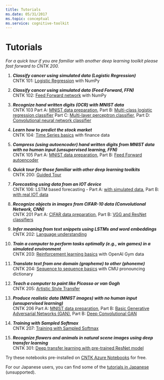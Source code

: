 ```yaml
---
title: Tutorials
ms.date: 05/31/2017
ms.topic: conceptual
ms.service: cognitive-toolkit
---
```


# Tutorials

*For a quick tour if you are familiar with another deep learning toolkit please fast forward to CNTK 200.*

1.  **_Classify cancer using simulated data (Logistic Regression)_**<br>
     CNTK 101: [Logistic Regression](https://github.com/Microsoft/CNTK/blob/v2.0/Tutorials/CNTK_101_LogisticRegression.ipynb) with NumPy

2.  **_Classify cancer using simulated data (Feed Forward, FFN)_**<br>
     CNTK 102: [Feed Forward network](https://github.com/Microsoft/CNTK/blob/v2.0/Tutorials/CNTK_102_FeedForward.ipynb)  with NumPy

3.  **_Recognize hand written digits (OCR) with MNIST data_**<br>
     CNTK 103 Part A: [MNIST data preparation](https://github.com/Microsoft/CNTK/blob/v2.0/Tutorials/CNTK_103A_MNIST_DataLoader.ipynb),
     Part B: [Multi-class logistic regression classifier](https://github.com/Microsoft/CNTK/blob/v2.0/Tutorials/CNTK_103B_MNIST_FeedForwardNetwork.ipynb) 
     Part C: [Multi-layer perceptron classifier](https://github.com/Microsoft/CNTK/blob/v2.0/Tutorials/CNTK_103C_MNIST_MultiLayerPerceptron.ipynb),
     Part D: [Convolutional neural network classifier](https://github.com/Microsoft/CNTK/blob/v2.0/Tutorials/CNTK_103D_MNIST_ConvolutionalNeuralNetwork.ipynb)

4.  **_Learn how to predict the stock market_**<br>
     CNTK 104: [Time Series basics](https://github.com/Microsoft/CNTK/blob/v2.0/Tutorials/CNTK_104_Finance_Timeseries_Basic_with_Pandas_Numpy.ipynb) with finance data

5.  **_Compress (using autoencoder) hand written digits from MNIST data with no human input (unsupervised learning, FFN)_**<br>
     CNTK 105 Part A: [MNIST data preparation](https://github.com/Microsoft/CNTK/blob/v2.0/Tutorials/CNTK_103A_MNIST_DataLoader.ipynb),
     Part B: [Feed Forward autoencoder](https://github.com/Microsoft/CNTK/blob/v2.0/Tutorials/CNTK_106B_LSTM_Timeseries_with_IOT_Data.ipynb)

6.  **_Quick tour for those familiar with other deep learning toolkits_**<br>
     CNTK 200: [Guided Tour](https://github.com/Microsoft/CNTK/blob/v2.0/Tutorials/CNTK_200_GuidedTour.ipynb)

6.  **_Forecasting using data from an IOT device_**<br>
     CNTK 106: LSTM based forecasting - Part A: [with simulated data](https://github.com/Microsoft/CNTK/blob/v2.0/Tutorials/CNTK_106A_LSTM_Timeseries_with_Simulated_Data.ipynb),
     Part B: [with real IOT data](https://github.com/Microsoft/CNTK/blob/v2.0/Tutorials/CNTK_106B_LSTM_Timeseries_with_IOT_Data.ipynb)

8.  **_Recognize objects in images from CIFAR-10 data (Convolutional Network, CNN)_**<br>
     CNTK 201 Part A: [CIFAR data preparation](https://github.com/Microsoft/CNTK/blob/v2.0/Tutorials/CNTK_201A_CIFAR-10_DataLoader.ipynb),
     Part B: [VGG and ResNet classifiers](https://github.com/Microsoft/CNTK/blob/v2.0/Tutorials/CNTK_201B_CIFAR-10_ImageHandsOn.ipynb)

9.  **_Infer meaning from text snippets using LSTMs and word embeddings_**<br>
     CNTK 202: [Language understanding](https://github.com/Microsoft/CNTK/blob/v2.0/Tutorials/CNTK_202_Language_Understanding.ipynb)

10.  **_Train a computer to perform tasks optimally (e.g., win games) in a simulated environment_**<br>
     CNTK 203: [Reinforcement learning basics](https://github.com/Microsoft/CNTK/blob/v2.0/Tutorials/CNTK_203_Reinforcement_Learning_Basics.ipynb) with OpenAI Gym data

11.  **_Translate text from one domain (grapheme) to other (phoneme)_**<br>
     CNTK 204: [Sequence to sequence basics](https://github.com/Microsoft/CNTK/blob/v2.0/Tutorials/CNTK_204_Sequence_To_Sequence.ipynb) with CMU pronouncing dictionary

11.  **_Teach a computer to paint like Picasso or van Gogh_**<br>
     CNTK 205: [Artistic Style Transfer](https://github.com/Microsoft/CNTK/blob/v2.0/Tutorials/CNTK_205_Artistic_Style_Transfer.ipynb)

13.  **_Produce realistic data (MNIST images) with no human input (unsupervised learning)_**<br>
     CNTK 206 Part A: [MNIST data preparation](https://github.com/Microsoft/CNTK/blob/v2.0/Tutorials/CNTK_103A_MNIST_DataLoader.ipynb),
     Part B: [Basic Generative Adversarial Networks (GAN)](https://github.com/Microsoft/CNTK/blob/v2.0/Tutorials/CNTK_206A_Basic_GAN.ipynb),
     Part B: [Deep Convolutional GAN](https://github.com/Microsoft/CNTK/blob/v2.0/Tutorials/CNTK_206B_DCGAN.ipynb)

14.  **_Training with Sampled Softmax_**<br>
     CNTK 207: [Training with Sampled Softmax](https://github.com/Microsoft/CNTK/blob/v2.0/Tutorials/CNTK_207_Training_with_Sampled_Softmax.ipynb)

15.  **_Recognize flowers and animals in natural scene images using deep transfer learning_**<br>
     CNTK 301: [Deep transfer learning with pre-trained ResNet model](https://github.com/Microsoft/CNTK/blob/v2.0/Tutorials/CNTK_301_Image_Recognition_with_Deep_Transfer_Learning.ipynb)

Try these notebooks pre-installed on [CNTK Azure Notebooks](https://notebooks.azure.com/cntk/libraries/tutorials) for free.

For our Japanese users, you can find some of the [tutorials in Japanese](https://notebooks.azure.com/library/cntkbeta2_ja) (unsupported).
